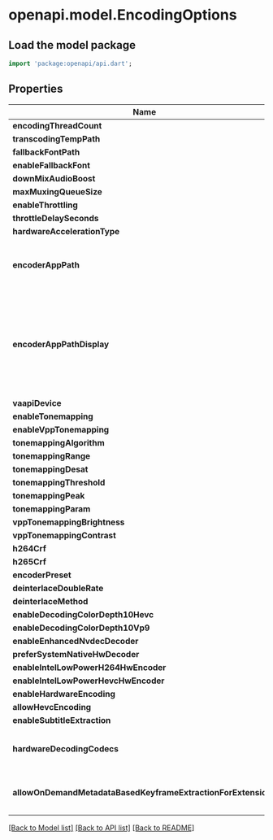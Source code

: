 # openapi.model.EncodingOptions

## Load the model package
```dart
import 'package:openapi/api.dart';
```

## Properties
Name | Type | Description | Notes
------------ | ------------- | ------------- | -------------
**encodingThreadCount** | **int** |  | [optional] 
**transcodingTempPath** | **String** |  | [optional] 
**fallbackFontPath** | **String** |  | [optional] 
**enableFallbackFont** | **bool** |  | [optional] 
**downMixAudioBoost** | **double** |  | [optional] 
**maxMuxingQueueSize** | **int** |  | [optional] 
**enableThrottling** | **bool** |  | [optional] 
**throttleDelaySeconds** | **int** |  | [optional] 
**hardwareAccelerationType** | **String** |  | [optional] 
**encoderAppPath** | **String** | Gets or sets the FFmpeg path as set by the user via the UI. | [optional] 
**encoderAppPathDisplay** | **String** | Gets or sets the current FFmpeg path being used by the system and displayed on the transcode page. | [optional] 
**vaapiDevice** | **String** |  | [optional] 
**enableTonemapping** | **bool** |  | [optional] 
**enableVppTonemapping** | **bool** |  | [optional] 
**tonemappingAlgorithm** | **String** |  | [optional] 
**tonemappingRange** | **String** |  | [optional] 
**tonemappingDesat** | **double** |  | [optional] 
**tonemappingThreshold** | **double** |  | [optional] 
**tonemappingPeak** | **double** |  | [optional] 
**tonemappingParam** | **double** |  | [optional] 
**vppTonemappingBrightness** | **double** |  | [optional] 
**vppTonemappingContrast** | **double** |  | [optional] 
**h264Crf** | **int** |  | [optional] 
**h265Crf** | **int** |  | [optional] 
**encoderPreset** | **String** |  | [optional] 
**deinterlaceDoubleRate** | **bool** |  | [optional] 
**deinterlaceMethod** | **String** |  | [optional] 
**enableDecodingColorDepth10Hevc** | **bool** |  | [optional] 
**enableDecodingColorDepth10Vp9** | **bool** |  | [optional] 
**enableEnhancedNvdecDecoder** | **bool** |  | [optional] 
**preferSystemNativeHwDecoder** | **bool** |  | [optional] 
**enableIntelLowPowerH264HwEncoder** | **bool** |  | [optional] 
**enableIntelLowPowerHevcHwEncoder** | **bool** |  | [optional] 
**enableHardwareEncoding** | **bool** |  | [optional] 
**allowHevcEncoding** | **bool** |  | [optional] 
**enableSubtitleExtraction** | **bool** |  | [optional] 
**hardwareDecodingCodecs** | **List<String>** |  | [optional] [default to const []]
**allowOnDemandMetadataBasedKeyframeExtractionForExtensions** | **List<String>** |  | [optional] [default to const []]

[[Back to Model list]](../README.md#documentation-for-models) [[Back to API list]](../README.md#documentation-for-api-endpoints) [[Back to README]](../README.md)


